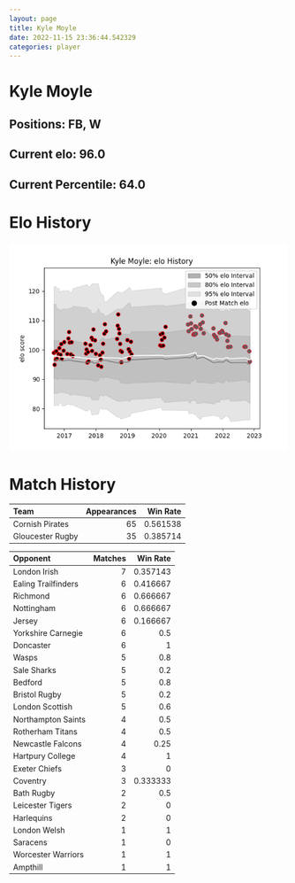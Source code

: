 ```yaml
---  
layout: page  
title: Kyle Moyle  
date: 2022-11-15 23:36:44.542329  
categories: player  
---
```

# Kyle Moyle

## Positions: FB, W

## Current elo: 96.0

## Current Percentile: 64.0

# Elo History


![elo history](history_KyleMoyle.png)
# Match History


| Team             |   Appearances |   Win Rate |
|:-----------------|--------------:|-----------:|
| Cornish Pirates  |            65 |   0.561538 |
| Gloucester Rugby |            35 |   0.385714 |

| Opponent            |   Matches |   Win Rate |
|:--------------------|----------:|-----------:|
| London Irish        |         7 |   0.357143 |
| Ealing Trailfinders |         6 |   0.416667 |
| Richmond            |         6 |   0.666667 |
| Nottingham          |         6 |   0.666667 |
| Jersey              |         6 |   0.166667 |
| Yorkshire Carnegie  |         6 |   0.5      |
| Doncaster           |         6 |   1        |
| Wasps               |         5 |   0.8      |
| Sale Sharks         |         5 |   0.2      |
| Bedford             |         5 |   0.8      |
| Bristol Rugby       |         5 |   0.2      |
| London Scottish     |         5 |   0.6      |
| Northampton Saints  |         4 |   0.5      |
| Rotherham Titans    |         4 |   0.5      |
| Newcastle Falcons   |         4 |   0.25     |
| Hartpury College    |         4 |   1        |
| Exeter Chiefs       |         3 |   0        |
| Coventry            |         3 |   0.333333 |
| Bath Rugby          |         2 |   0.5      |
| Leicester Tigers    |         2 |   0        |
| Harlequins          |         2 |   0        |
| London Welsh        |         1 |   1        |
| Saracens            |         1 |   0        |
| Worcester Warriors  |         1 |   1        |
| Ampthill            |         1 |   1        |
